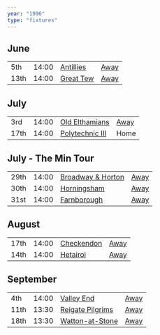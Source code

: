 ```yaml
---
year: "1996"
type: "fixtures"
---
```


## June

|  |  |  |  |
|:---|:---|:---|:---|
| 5th | 14:00 | [Antillies](/1996/antillies) | [Away]() |
| 13th | 14:00 | [Great Tew](/1996/great-tew) | [Away]() |

## July

|  |  |  |  |
|:---|:---|:---|:---|
| 3rd | 14:00 | [Old Elthamians](/1996/old-elthamians) | [Away]() |
| 17th | 14:00 | [Polytechnic III](/1996/polytechnic-iii) | Home |

## July - The Min Tour

|  |  |  |  |
|:---|:---|:---|:---|
| 29th | 14:00 | [Broadway & Horton](/1996/broadway-and-horton) | [Away]() |
| 30th | 14:00 | [Horningsham](/1996/horningsham) | [Away]() |
| 31st | 14:00 | [Farnborough](/1996/farnborough) | [Away]() |

## August

|  |  |  |  |
|:---|:---|:---|:---|
| 17th | 14:00 | [Checkendon](/1996/checkendon) | [Away]() |
| 14th | 14:00 | [Hetairoi](/1996/hetairoi) | [Away]() |

## September

|  |  |  |  |
|:---|:---|:---|:---|
| 4th | 14:00 | [Valley End](/1996/valley-end) | [Away]() |
| 11th | 13:30 | [Reigate Pilgrims](/1996/reigate-pilgrims) | [Away]() |
| 18th | 13:30 | [Watton-at-Stone](/1996/watton-at-stone) | [Away]() |
